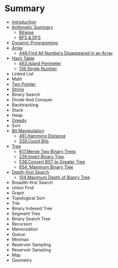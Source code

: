 # Summary

* [Introduction](README.md)
* [Arithmetic Summary](chapter1.md)
  * [Bitwise](chapter1/bitwise.md)
  * [BFS & DFS](chapter1/bfs-and-dfs.md)
* [Dynamic Programming](dynamic-programming.md)
* [Array](array.md)
  * [448.Find All Numbers Disappeared in an Array](array/448find-all-numbers-disappeared-in-an-array.md)
* [Hash Table](hash-table.md)
  * [463.Island Perimeter](hash-table/463island-perimeter.md)
  * [136.Single Number](hash-table/136single-number.md)
* Linked List
* Math
* [Two Pointer](twopointer.md)
* [String](string.md)
* Binary Search
* Divide And Conquer
* Backtracking
* Stack
* Heap
* [Greedy](greedy.md)
* Sort
* [Bit Manipulation](bit-manipulation.md)
  * [461.Hamming Distance](bit-manipulation/461hamming-distance.md)
  * [338.Count Bits](bit-manipulation/338count-bits.md)
* [Tree](tree.md)
  * [617.Merge Two Binary Trees](tree/617merge-two-binary-trees.md)
  * [226.Invert Binary Tree](tree/226invert-binary-tree.md)
  * [538.Convert BST to Greater Tree](tree/538convert-bst-to-greater-tree.md)
  * [654. Maximum Binary Tree](tree/maximum-binary-tree.md)
* [Depth-first Search](depth-first-search.md)
  * [104.Maximum Depth of Bianry Tree](depth-first-search/104maximum-depth-of-bianry-tree.md)
* Breadth-first Search
* Union Find
* Graph
* Topological Sort
* Trie
* Binary Indexed Tree
* Segment Tree
* Binary Search Tree
* Recursion
* Memoization
* Queue
* Minimax
* Reservoir Sampling
* Reservoir Sampling
* Map
* Geometry

